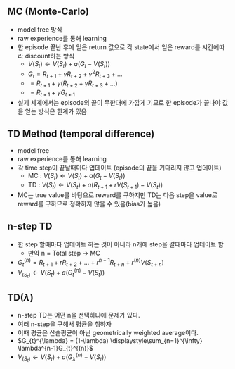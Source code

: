 ## MC (Monte-Carlo)
* model free 방식
* raw experience를 통해 learning
* 한 episode 끝난 후에 얻은 return 값으로 각 state에서 얻은 reward를 시간에따라 discount하는 방식
  * $V(S_{t}) \leftarrow V(S_{t}) + a(G_{t}-V(S_{t}))$
  * $G_{t} =R_{t+1}+\gamma R_{t+2}+\gamma^{2} R_{t+3}+...$
  * $=R_{t+1}+\gamma (R_{t+2}+\gamma R_{t+3}+...)$
  * $=R_{t+1} + \gamma G_{t+1}$
* 실제 세계에서는 episode의 끝이 무한대에 가깝게 기므로 한 episode가 끝나야 값을 얻는 방식은 한계가 있음

## TD Method (temporal difference)
* model free
* raw experience를 통해 learning
* 각 time step이 끝날때마다 업데이트 (episode의 끝을 기다리지 않고 업데이트)
  * MC : $V(S_{t}) \leftarrow V(S_{t}) + a(G_{t}-V(S_{t}))$
  * TD : $V(S_{t}) \leftarrow V(S_{t}) + a(R_{t+1}+rV(S_{t+1})-V(S_{t}))$
* MC는 true value를 바탕으로 reward를 구하지만 TD는 다음 step을 value로 reward를 구하므로 정확하지 않을 수 있음(bias가 높음)


## n-step TD
* 한 step 할때마다 업데이트 하는 것이 아니라 n개에 step을 갈때마다 업데이트 함
  * 만약 n = Total step  $\rightarrow$ MC
* $G_{t}^{(n)} = R_{t+1} + rR_{t+2}+...+r^{n-1}R_{t+n}+r^{(n)}V(S_{t+n})$
* $V_{(S_{t})} \leftarrow V(S_{t})+a(G_{t}^{(n)}-V(S_{t}))$


## TD($\lambda$)
* n-step TD는 어떤 n을 선택하냐에 문제가 있다.
* 여러 n-step을 구해서 평균을 취하자
* 이때 평균은 산술평균이 아닌 geometrically weighted average이다.
* $G_{t}^{\lambda} = (1-\lambda) \displaystyle\sum_{n=1}^{\infty} \lambda^{n-1}G_{t}^{(n)}$
* $V_{(S_{t})} \leftarrow V(S_{t})+a(G_{\lambda}^{(n)}-V(S_{t}))$
